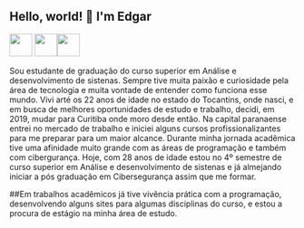 ## Hello, world! 👋 I'm Edgar

<!--
**Edgar-Costa010/Edgar-Costa010** is a ✨ _special_ ✨ repository because its `README.md` (this file) appears on your GitHub profile.

Here are some ideas to get you started:
- 🔭 I’m currently working on ...
- 🌱 I’m currently learning ...
- 👯 I’m looking to collaborate on ...
- 🤔 I’m looking for help with ...
- 💬 Ask me about ...
- 📫 How to reach me: ...
- 😄 Pronouns: ...
- ⚡ Fun fact: ...
-->
 <!-- <link rel="stylesheet" type='text/css' href="https://cdn.jsdelivr.net/gh/devicons/devicon@latest/devicon.min.css" /> 
 <i class="devicon-cloudflareworkers-plain"></i>
 
 
<i class="devicon-docker-plain-wordmark"></i>
-->

   <img src="https://cdn.jsdelivr.net/gh/devicons/devicon@latest/icons/amazonwebservices/amazonwebservices-original-wordmark.svg" width="40" height="40"/>
   <img loading="lazy" src="https://cdn.jsdelivr.net/gh/devicons/devicon/icons/java/java-original.svg" width="40" height="40"/><img loading="lazy" src="https://cdn.jsdelivr.net/gh/devicons/devicon/icons/linux/linux-original.svg" width="40" height="40"/>
   <img class="devicon-android-plain-wordmark colored"></i>
          
 Sou estudante de graduação do curso superior em Análise e desenvolvimento de sistenas.
 Sempre tive muita paixão e curiosidade pela área de tecnologia e muita vontade de entender como funciona esse mundo.
 Vivi arté os 22 anos de idade no estado do Tocantins, onde nasci, e em busca de melhores oportunidades de estudo e trabalho, decidi, em 2019, mudar para Curitiba onde moro desde então. Na capital paranaense entrei no mercado de trabalho e iniciei alguns cursos profissionalizantes para me preparar para um maior alcance. 
 Durante minha jornada acadêmica tive uma afinidade muito grande com as áreas de programação e também com cibergurança. Hoje, com 28 anos de idade estou no 4º semestre de curso superior em Análise e desenvolvimento de sistenas e já almejando iniciar a pós graduação em Cibersegurança assim que me formar.

 ##Em trabalhos acadêmicos já tive vivência prática com a programação, desenvolvendo alguns sites para algumas disciplinas do curso, e estou a procura de estágio na minha área de estudo.
